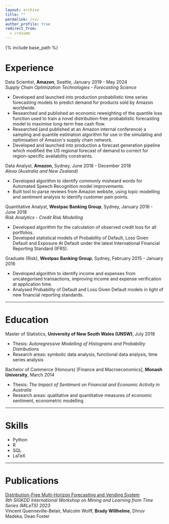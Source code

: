 ```yaml
---
layout: archive
title: ""
permalink: /cv/
author_profile: true
redirect_from:
  - /resume
---
```


{% include base_path %}

Experience
======
Data Scientist, **Amazon**, Seattle, January 2019 - May 2024 \
*Supply Chain Optimization Technologies - Forecasting Science*
  * Developed and launched into production probabilistic time series forecasting models to predict demand for products sold by Amazon worldwide.
  * Researched and published an economic reweighting of the quantile loss function used to train a novel distribution-free probabilistic forecasting model to maximise long-term free cash flow.
  * Researched (and published at an Amazon internal conference) a sampling and quantile estimation algorithm for use in the simulating and optimisation of Amazon's supply chain network.
  * Developed and launched into production a forecast generation pipeline which modified the US regional forecast of demand to correct for region-specific availability constraints.

Data Analyst, **Amazon**, Sydney, June 2018 - December 2018 \
*Alexa (Australia and New Zealand)*
  * Developed algorithm to identify commonly misheard words for Automated Speech Recognition model improvements.
  * Built tool to parse reviews from Amazon website, using topic modelling and sentiment analysis to identify customer pain points.

Quantitative Analyst, **Westpac Banking Group**, Sydney, January 2016 - June 2018 \
*Risk Analytics - Credit Risk Modelling*
  * Developed algorithm for the calculation of observed credit loss for all portfolios.
  * Developed statistical models of Probability of Default, Loss Given Default and Exposure At Default under the latest International Financial Reporting Standard (IFRS).

Graduate (Risk), **Westpac Banking Group**, Sydney, February 2015 - January 2016
  * Developed algorithm to identify income and expenses from uncategorised transactions, improving income and expense verification at application time.
  * Analysed Probability of Default and Loss Given Default models in light of new financial reporting standards.

---

Education
======
Master of Statistics, **University of New South Wales (UNSW)**, July 2018
  * Thesis: *Autoregressive Modelling of Histograms and Probability Distributions*
  * Research areas: symbolic data analysis, functional data analysis, time series analysis

Bachelor of Commerce (Honours) [Finance and Macroeconomics], **Monash University**, March 2014
  * Thesis: *The Impact of Sentiment on Financial and Economic Activity in Australia*
  * Research areas: qualitative and quantitative measures of economic sentiment, econometric modelling

---

Skills
======
* Python
* R
* SQL
* LaTeX

---

Publications
======
[Distribution-Free Multi-Horizon Forecasting and Vending System](https://www.amazon.science/publications/distribution-free-multi-horizon-forecasting-and-vending-system) \
*9th SIGKDD International Workshop on Mining and Learning from Time Series (MiLeTS) 2023* \
Vincent Quenneville-Belair, Malcolm Wolff, **Brady Willhelme**, Dhruv Madeka, Dean Foster

<!--
  <ul>{% for post in site.publications reversed %}
    {% include archive-single-cv.html %}
  {% endfor %}</ul>
-->
